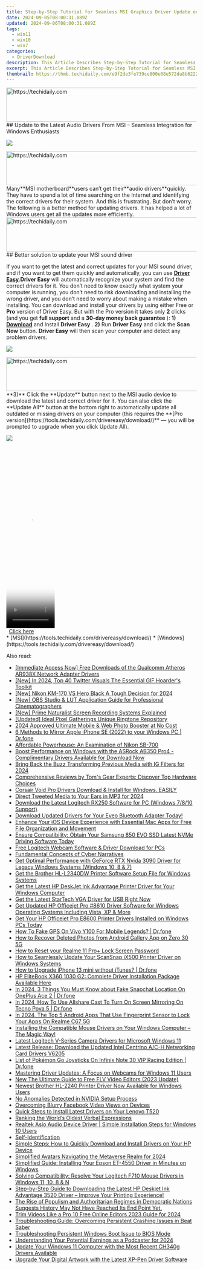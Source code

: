 ```yaml
---
title: Step-by-Step Tutorial for Seamless MSI Graphics Driver Update on Windows 11/7
date: 2024-09-05T08:00:31.089Z
updated: 2024-09-06T08:00:31.089Z
tags:
  - win11
  - win10
  - win7
categories:
  - DriverDownload
description: This Article Describes Step-by-Step Tutorial for Seamless MSI Graphics Driver Update on Windows 11/7
excerpt: This Article Describes Step-by-Step Tutorial for Seamless MSI Graphics Driver Update on Windows 11/7
thumbnail: https://thmb.techidaily.com/e9f2de3fe739ce800e08e572da8b622265103b19b637342a76d71b38cffa3022.JPG
---
```


<!-- affiliate ads begin -->
<a href="https://appsumo.8odi.net/c/5597632/2030375/7443" target="_top" id="2030375">
  <img src="//a.impactradius-go.com/display-ad/7443-2030375" border="0" alt="https://techidaily.com" width="728" height="90"/>
</a>
<img height="0" width="0" src="https://appsumo.8odi.net/i/5597632/2030375/7443" style="position:absolute;visibility:hidden;" border="0" />
<!-- affiliate ads end -->
## Update to the Latest Audio Drivers From MSI – Seamless Integration for Windows Enthusiasts

![](https://images.drivereasy.com/wp-content/uploads/2018/03/img_5ab072e9a1a0d.png)

<!-- affiliate ads begin -->
<a href="https://appsumo.8odi.net/c/5597632/2105874/7443" target="_top" id="2105874">
  <img src="//a.impactradius-go.com/display-ad/7443-2105874" border="0" alt="https://techidaily.com" width="728" height="90"/>
</a>
<img height="0" width="0" src="https://appsumo.8odi.net/i/5597632/2105874/7443" style="position:absolute;visibility:hidden;" border="0" />
<!-- affiliate ads end -->
Many**MSI motherboard**users can’t get their**audio drivers**quickly. They have to spend a lot of time searching on the Internet and identifying the correct drivers for their system. And this is frustrating.  But don’t worry. The following is a better method for updating drivers. It has helped a lot of Windows users get all the updates more efficiently.

<!-- affiliate ads begin -->
<a href="https://appsumo.8odi.net/c/5597632/2118306/7443" target="_top" id="2118306">
  <img src="//a.impactradius-go.com/display-ad/7443-2118306" border="0" alt="https://techidaily.com" width="728" height="90"/>
</a>
<img height="0" width="0" src="https://appsumo.8odi.net/i/5597632/2118306/7443" style="position:absolute;visibility:hidden;" border="0" />
<!-- affiliate ads end -->
## Better solution to update your MSI sound driver

If you want to get the latest and correct updates for your MSI sound driver, and if you want to get them quickly and automatically, you can use [**Driver Easy**](https://tools.techidaily.com/drivereasy/download/).**Driver Easy**  will automatically recognize your system and find the correct drivers for it. You don’t need to know exactly what system your computer is running, you don’t need to risk downloading and installing the wrong driver, and you don’t need to worry about making a mistake when installing.  You can download and install your drivers by using either Free or **Pro**  version of Driver Easy. But with the Pro version it takes only **2**  clicks (and you get **full support** and a **30-day money back guarantee** ): **1)** [**Download**](https://tools.techidaily.com/drivereasy/download/) and Install **Driver Easy** . **2)** Run **Driver Easy** and click the **Scan Now** button. **Driver Easy**  will then scan your computer and detect any problem drivers.

![](https://images.drivereasy.com/wp-content/uploads/2018/03/img_5ab087c32bde8.png)

<!-- affiliate ads begin -->
<a href="https://imp.i357552.net/c/5597632/947746/11832" target="_top" id="947746">
  <img src="//a.impactradius-go.com/display-ad/11832-947746" border="0" alt="https://techidaily.com" width="728" height="90"/>
</a>
<img height="0" width="0" src="https://imp.i357552.net/i/5597632/947746/11832" style="position:absolute;visibility:hidden;" border="0" />
<!-- affiliate ads end -->
**3)**  Click the **Update**  button next to the MSI audio device to download the latest and correct driver for it. You can also click the **Update All**  button at the bottom right to automatically update all outdated or missing drivers on your computer (this requires the **[Pro version](https://tools.techidaily.com/drivereasy/download/)**  — you will be prompted to upgrade when you click Update All).

![](https://images.drivereasy.com/wp-content/uploads/2018/03/img_5ab088d650f20.jpg)

<!-- affiliate ads begin -->
<span id="1993651">
					<video width="128" height="480" style="cursor:pointer"
           poster="//a.impactradius-go.com/display-clicktoplayimage/1993651.png"
           onclick="if(!this.playClicked){this.play();this.setAttribute('controls',true);this.playClicked=true;}">
	   <source src="//a.impactradius-go.com/display-ad/22993-1993651">
	   <img src="//a.impactradius-go.com/display-clicktoplayimage/1993651.png" style="border: none; height: 100%; width: 100%; object-fit: contain">
	</video>
	<div style="width:80px;text-align:center"><a href="javascript:window.open(decodeURIComponent('https%3A%2F%2Fhomestyler.sjv.io%2Fc%2F5597632%2F1993651%2F22993'), '_blank');void(0);">Click here</a></div>
</span>
<img height="0" width="0" src="https://imp.pxf.io/i/5597632/1993651/22993" style="position:absolute;visibility:hidden;" border="0" />
<!-- affiliate ads end -->
* [MSI](https://tools.techidaily.com/drivereasy/download/)
* [Windows](https://tools.techidaily.com/drivereasy/download/)

<ins class="adsbygoogle"
     style="display:block"
     data-ad-format="autorelaxed"
     data-ad-client="ca-pub-7571918770474297"
     data-ad-slot="1223367746"></ins>



<ins class="adsbygoogle"
     style="display:block"
     data-ad-client="ca-pub-7571918770474297"
     data-ad-slot="8358498916"
     data-ad-format="auto"
     data-full-width-responsive="true"></ins>

<span class="atpl-alsoreadstyle">Also read:</span>
<div><ul>
<li><a href="https://win-amazing.techidaily.com/immediate-access-now-free-downloads-of-the-qualcomm-atheros-ar938x-network-adapter-drivers/"><u>[Immediate Access Now] Free Downloads of the Qualcomm Atheros AR938X Network Adapter Drivers</u></a></li>
<li><a href="https://twitter-clips.techidaily.com/new-in-2024-top-40-twitter-visuals-the-essential-gif-hoarders-toolkit/"><u>[New] In 2024, Top 40 Twitter Visuals  The Essential GIF Hoarder's Toolkit</u></a></li>
<li><a href="https://fox-blue.techidaily.com/new-nikon-km-170-vs-hero-black-a-tough-decision-for-2024/"><u>[New] Nikon KM-170 VS Hero Black  A Tough Decision for 2024</u></a></li>
<li><a href="https://vp-tips.techidaily.com/new-obs-studio-and-lut-application-guide-for-professional-cinematographers/"><u>[New] OBS Studio & LUT Application Guide for Professional Cinematographers</u></a></li>
<li><a href="https://screen-sharing-recording.techidaily.com/new-prime-naturalist-screen-recording-systems-explained/"><u>[New] Prime Naturalist Screen Recording Systems Explained</u></a></li>
<li><a href="https://some-knowledge.techidaily.com/updated-ideal-pixel-gatherings-unique-ringtone-repository/"><u>[Updated] Ideal Pixel Gatherings  Unique Ringtone Repository</u></a></li>
<li><a href="https://some-approaches.techidaily.com/2024-approved-ultimate-mobile-and-web-photo-booster-at-no-cost/"><u>2024 Approved  Ultimate Mobile & Web Photo Booster at No Cost</u></a></li>
<li><a href="https://screen-mirror.techidaily.com/6-methods-to-mirror-apple-iphone-se-2022-to-your-windows-pc-drfone-by-drfone-ios/"><u>6 Methods to Mirror Apple iPhone SE (2022) to your Windows PC | Dr.fone</u></a></li>
<li><a href="https://buynow-tips.techidaily.com/affordable-powerhouse-an-examination-of-nikon-sb-700/"><u>Affordable Powerhouse: An Examination of Nikon SB-700</u></a></li>
<li><a href="https://win-amazing.techidaily.com/1722975495122-boost-performance-on-windows-with-the-asrock-ab350-pro4-complimentary-drivers-available-for-download-now/"><u>Boost Performance on Windows with the ASRock AB350 Pro4 - Complimentary Drivers Available for Download Now</u></a></li>
<li><a href="https://instagram-video-recordings.techidaily.com/bring-back-the-buzz-transforming-previous-media-with-ig-filters-for-2024/"><u>Bring Back the Buzz  Transforming Previous Media with IG Filters for 2024</u></a></li>
<li><a href="https://hardware-reviews.techidaily.com/comprehensive-reviews-by-toms-gear-experts-discover-top-hardware-choices/"><u>Comprehensive Reviews by Tom's Gear Experts: Discover Top Hardware Choices</u></a></li>
<li><a href="https://win-amazing.techidaily.com/1722977641104-corsair-void-pro-drivers-download-and-install-for-windows-easily/"><u>Corsair Void Pro Drivers Download & Install for Windows. EASILY</u></a></li>
<li><a href="https://fox-access.techidaily.com/direct-tweeted-media-to-your-ears-in-mp3-for-2024/"><u>Direct Tweeted Media to Your Ears in MP3 for 2024</u></a></li>
<li><a href="https://win-amazing.techidaily.com/download-the-latest-logitech-rx250-software-for-pc-windows-7810-support/"><u>Download the Latest Logitech RX250 Software for PC (Windows 7/8/10 Support)</u></a></li>
<li><a href="https://win-amazing.techidaily.com/download-updated-drivers-for-your-eveo-bluetooth-adapter-today/"><u>Download Updated Drivers for Your Eveo Bluetooth Adapter Today!</u></a></li>
<li><a href="https://solve-news.techidaily.com/enhance-your-ios-device-experience-with-essential-mac-apps-for-free-file-organization-and-movement/"><u>Enhance Your iOS Device Experience with Essential Mac Apps for Free File Organization and Movement</u></a></li>
<li><a href="https://win-amazing.techidaily.com/ensure-compatibility-obtain-your-samsung-850-evo-ssd-latest-nvme-driving-software-today/"><u>Ensure Compatibility: Obtain Your Samsung 850 EVO SSD Latest NVMe Driving Software Today</u></a></li>
<li><a href="https://win-amazing.techidaily.com/free-logitech-webcam-software-and-driver-download-for-pcs/"><u>Free Logitech Webcam Software & Driver Download for PCs</u></a></li>
<li><a href="https://extra-lessons.techidaily.com/fundamental-concepts-of-cyber-narratives/"><u>Fundamental Concepts of Cyber Narratives</u></a></li>
<li><a href="https://win-amazing.techidaily.com/get-optimal-performance-with-geforce-rtx-nvida-3090-driver-for-legacy-windows-systems-windows-10-8-and-7/"><u>Get Optimal Performance with GeForce RTX Nvida 3090 Driver for Legacy Windows Systems (Windows 10, 8 & 7)</u></a></li>
<li><a href="https://win-amazing.techidaily.com/get-the-brother-hl-l2340dw-printer-software-setup-file-for-windows-systems/"><u>Get the Brother HL-L2340DW Printer Software Setup File for Windows Systems</u></a></li>
<li><a href="https://win-amazing.techidaily.com/get-the-latest-hp-deskjet-ink-advantage-printer-driver-for-your-windows-computer/"><u>Get the Latest HP DeskJet Ink Advantage Printer Driver for Your Windows Computer</u></a></li>
<li><a href="https://win-amazing.techidaily.com/1722972388549-get-the-latest-startech-vga-driver-for-usb-right-now/"><u>Get the Latest StarTech VGA Driver for USB Right Now</u></a></li>
<li><a href="https://win-amazing.techidaily.com/get-updated-hp-officejet-pro-8610-driver-software-for-windows-operating-systems-including-vista-xp-and-more/"><u>Get Updated HP Officejet Pro #8610 Driver Software for Windows Operating Systems Including Vista, XP & More</u></a></li>
<li><a href="https://win-amazing.techidaily.com/get-your-hp-officejet-pro-e8600-printer-drivers-installed-on-windows-pcs-today/"><u>Get Your HP Officejet Pro E8600 Printer Drivers Installed on Windows PCs Today</u></a></li>
<li><a href="https://fake-location.techidaily.com/how-to-fake-gps-on-vivo-y100-for-mobile-legends-drfone-by-drfone-virtual-android/"><u>How To Fake GPS On Vivo Y100 For Mobile Legends? | Dr.fone</u></a></li>
<li><a href="https://blog-min.techidaily.com/how-to-recover-deleted-photos-from-android-gallery-app-on-zero-30-5g-by-stellar-photo-recovery-android-mobile-photo-recover/"><u>How to Recover Deleted Photos from Android Gallery App on Zero 30 5G</u></a></li>
<li><a href="https://easy-unlock-android.techidaily.com/how-to-reset-your-realme-11-proplus-lock-screen-password-by-drfone-android/"><u>How to Reset your Realme 11 Pro+ Lock Screen Password</u></a></li>
<li><a href="https://win-amazing.techidaily.com/how-to-seamlessly-update-your-scansnap-ix500-printer-driver-on-windows-systems/"><u>How to Seamlessly Update Your ScanSnap iX500 Printer Driver on Windows Systems</u></a></li>
<li><a href="https://review-topics.techidaily.com/how-to-upgrade-iphone-13-mini-without-itunes-drfone-by-drfone-ios-system-repair-ios-system-repair/"><u>How to Upgrade iPhone 13 mini without iTunes? | Dr.fone</u></a></li>
<li><a href="https://win-amazing.techidaily.com/1722973240062-hp-elitebook-x360-1030-g2-complete-driver-installation-package-available-here/"><u>HP EliteBook X360 1030 G2: Complete Driver Installation Package Available Here</u></a></li>
<li><a href="https://location-social.techidaily.com/in-2024-3-things-you-must-know-about-fake-snapchat-location-on-oneplus-ace-2-drfone-by-drfone-virtual-android/"><u>In 2024, 3 Things You Must Know about Fake Snapchat Location On OnePlus Ace 2 | Dr.fone</u></a></li>
<li><a href="https://screen-mirror.techidaily.com/in-2024-how-to-use-allshare-cast-to-turn-on-screen-mirroring-on-tecno-pova-5-drfone-by-drfone-android/"><u>In 2024, How To Use Allshare Cast To Turn On Screen Mirroring On Tecno Pova 5 | Dr.fone</u></a></li>
<li><a href="https://easy-unlock-android.techidaily.com/in-2024-the-top-5-android-apps-that-use-fingerprint-sensor-to-lock-your-apps-on-realme-c67-5g-by-drfone-android/"><u>In 2024, The Top 5 Android Apps That Use Fingerprint Sensor to Lock Your Apps On Realme C67 5G</u></a></li>
<li><a href="https://win-amazing.techidaily.com/installing-the-compatible-mouse-drivers-on-your-windows-computer-the-magic-way/"><u>Installing the Compatible Mouse Drivers on Your Windows Computer – The Magic Way!</u></a></li>
<li><a href="https://win-amazing.techidaily.com/latest-logitech-v-series-camera-drivers-for-microsoft-windows-11/"><u>Latest Logitech V-Series Camera Drivers for Microsoft Windows 11</u></a></li>
<li><a href="https://win-amazing.techidaily.com/latest-release-download-the-updated-intel-centrino-ac-h-networking-card-drivers-v6205/"><u>Latest Release: Download the Updated Intel Centrino A/C-H Networking Card Drivers V6205</u></a></li>
<li><a href="https://android-pokemon-go.techidaily.com/list-of-pokemon-go-joysticks-on-infinix-note-30-vip-racing-edition-drfone-by-drfone-virtual-android/"><u>List of Pokémon Go Joysticks On Infinix Note 30 VIP Racing Edition | Dr.fone</u></a></li>
<li><a href="https://win-amazing.techidaily.com/mastering-driver-updates-a-focus-on-webcams-for-windows-11-users/"><u>Mastering Driver Updates: A Focus on Webcams for Windows 11 Users</u></a></li>
<li><a href="https://ai-driven-video-production.techidaily.com/new-the-ultimate-guide-to-free-flv-video-editors-2023-update/"><u>New The Ultimate Guide to Free FLV Video Editors (2023 Update)</u></a></li>
<li><a href="https://win-amazing.techidaily.com/newest-brother-hl-2240-printer-driver-now-available-for-windows-users/"><u>Newest Brother HL-2240 Printer Driver Now Available for Windows Users</u></a></li>
<li><a href="https://network-issues.techidaily.com/no-anomalies-detected-in-nvidia-setup-process/"><u>No Anomalies Detected in NVIDIA Setup Process</u></a></li>
<li><a href="https://facebook-videos.techidaily.com/overcoming-blurry-facebook-video-views-on-devices/"><u>Overcoming Blurry Facebook Video Views on Devices</u></a></li>
<li><a href="https://win-amazing.techidaily.com/quick-steps-to-install-latest-drivers-on-your-lenovo-t520/"><u>Quick Steps to Install Latest Drivers on Your Lenovo T520</u></a></li>
<li><a href="https://mondly-stories.techidaily.com/ranking-the-worlds-oldest-verbal-expressions/"><u>Ranking the World’s Oldest Verbal Expressions</u></a></li>
<li><a href="https://win-amazing.techidaily.com/realtek-asio-audio-device-driver-simple-installation-steps-for-windows-10-users/"><u>Realtek Asio Audio Device Driver | Simple Installation Steps for Windows 10 Users</u></a></li>
<li><a href="https://win-amazing.techidaily.com/self-identification/"><u>Self-Identification</u></a></li>
<li><a href="https://win-amazing.techidaily.com/simple-steps-how-to-quickly-download-and-install-drivers-on-your-hp-device/"><u>Simple Steps: How to Quickly Download and Install Drivers on Your HP Device</u></a></li>
<li><a href="https://extra-approaches.techidaily.com/simplified-avatars-navigating-the-metaverse-realm-for-2024/"><u>Simplified Avatars  Navigating the Metaverse Realm for 2024</u></a></li>
<li><a href="https://win-amazing.techidaily.com/simplified-guide-installing-your-epson-et-4550-driver-in-minutes-on-windows/"><u>Simplified Guide: Installing Your Epson ET-4550 Driver in Minutes on Windows</u></a></li>
<li><a href="https://win-amazing.techidaily.com/solving-compatibility-resolve-your-logitech-f710-mouse-drivers-in-windows-11-10-8-and-n/"><u>Solving Compatibility: Resolve Your Logitech F710 Mouse Drivers in Windows 11, 10, 8 & N</u></a></li>
<li><a href="https://win-amazing.techidaily.com/1722972615559-step-by-step-guide-to-downloading-the-latest-hp-deskjet-ink-advantage-3520-driver-improve-your-printing-experience/"><u>Step-by-Step Guide to Downloading the Latest HP Deskjet Ink Advantage 3520 Driver – Improve Your Printing Experience!</u></a></li>
<li><a href="https://win-amazing.techidaily.com/1722965937727-the-rise-of-populism-and-authoritarian-regimes-in-democratic-nations-suggests-history-may-not-have-reached-its-end-point-yet/"><u>The Rise of Populism and Authoritarian Regimes in Democratic Nations Suggests History May Not Have Reached Its End Point Yet.</u></a></li>
<li><a href="https://ai-video-apps.techidaily.com/trim-videos-like-a-pro-10-free-online-editors-2023-guide-for-2024/"><u>Trim Videos Like a Pro 10 Free Online Editors 2023 Guide for 2024</u></a></li>
<li><a href="https://win-blog.techidaily.com/troubleshooting-guide-overcoming-persistent-crashing-issues-in-beat-saber/"><u>Troubleshooting Guide: Overcoming Persistent Crashing Issues in Beat Saber</u></a></li>
<li><a href="https://win11.techidaily.com/troubleshooting-persistent-windows-boot-issue-to-bios-mode/"><u>Troubleshooting Persistent Windows Boot Issue to BIOS Mode</u></a></li>
<li><a href="https://some-approaches.techidaily.com/understanding-your-potential-earnings-as-a-podcaster-for-2024/"><u>Understanding Your Potential Earnings as a Podcaster for 2024</u></a></li>
<li><a href="https://win-amazing.techidaily.com/update-your-windows-11-computer-with-the-most-recent-ch340g-drivers-available/"><u>Update Your Windows 11 Computer with the Most Recent CH340g Drivers Available</u></a></li>
<li><a href="https://win-amazing.techidaily.com/upgrade-your-digital-artwork-with-the-latest-xp-pen-driver-software/"><u>Upgrade Your Digital Artwork with the Latest XP-Pen Driver Software</u></a></li>
</ul></div>
